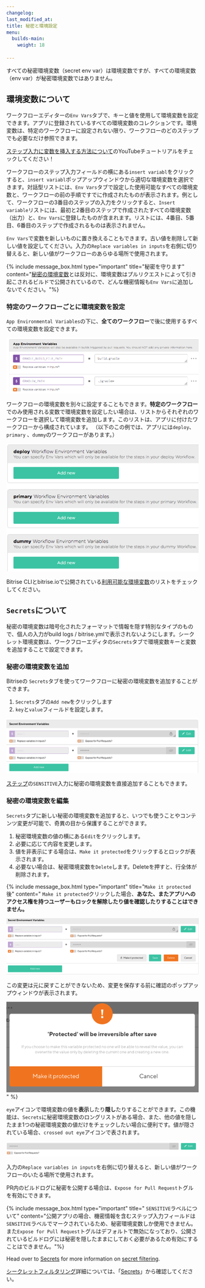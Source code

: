 ```yaml
---
changelog: 
last_modified_at: 
title: 秘密と環境設定
menu:
  builds-main:
    weight: 18

---
```

すべての秘密環境変数（secret env var）は環境変数ですが、すべての環境変数（env var）が秘密環境変数ではありません。

## 環境変数について

ワークフローエディターの`Env Vars`タブで、キーと値を使用して環境変数を設定できます。アプリに登録されているすべての環境変数のコレクションです。環境変数は、特定のワークフローに設定されない限り、ワークフローのどのステップでも必要なだけ参照できます。

[ステップ入力に変数を挿入する方法について](https://youtu.be/atuP_1KN41Q)のYouTubeチュートリアルをチェックしてください！

ワークフローのステップ入力フィールドの横にある`insert variabl`をクリックすると、`insert variabl`ポップアップウィンドウから適切な環境変数を選択できます。対話型リストには、`Env Vars`タブで設定した使用可能なすべての環境変数と、ワークフローの前の手順ですでに作成されたものが表示されます。例として、ワークフローの3番目のステップの入力をクリックすると、`Insert variable`リストには、最初と2番目のステップで作成されたすべての環境変数（出力）と、`Env Vars`に登録したものが含まれます。リストには、4番目、5番目、6番目のステップで作成されるものは表示されません。

`Env Vars`で変数を新しいものに置き換えることもできます。古い値を削除して新しい値を設定してください。入力の`Replace variables in inputs`を右側に切り替えると、新しい値がワークフローのあらゆる場所で使用されます。

{% include message_box.html type="important" title="秘密を守ります" content="[秘密の環境変数](#about-secrets/)とは反対に、環境変数はプルリクエストによって引き起こされるビルドで公開されているので、どんな機密情報も`Env Vars`に追加しないでください。"%}

### 特定のワークフローごとに環境変数を設定

`App Environmental Variables`の下に、**全てのワークフロー**で後に使用するすべての環境変数を設定できます。

![Screenshot](/img/builds/app-env-var.png)

ワークフローの環境変数を別々に設定することもできます。**特定のワークフロー**でのみ使用される変数で環境変数を設定したい場合は、リストからそれぞれのワークフローを選択して環境変数を追加します。このリストは、アプリに付けたワークフローから構成されています。 （以下のこの例では、アプリには`deploy`、 `primary` 、`dummy`のワークフローがあります。）

![Screenshot](/img/builds/workflow-env-var.png)

Bitrise CLIとbitrise.ioで公開されている[利用可能な環境変数](/builds/available-environment-variables/)のリストをチェックしてください。

## `Secrets`について

秘密の環境変数は暗号化されたフォーマットで情報を隠す特別なタイプのもので、個人の入力がbuild logs / bitrise.ymlで表示されないようにします。シークレット環境変数は、ワークフローエディタの`Secrets`タブで環境変数キーと変数を追加することで設定できます。

### 秘密の環境変数を追加

Bitriseの `Secrets`タブを使ってワークフローに秘密の環境変数を追加することができます。

1. `Secrets`タブの`Add new`をクリックします
2. `key`と`value`フィールドを設定します。

![](/img/locked-secret.png)

[ステップ](/builds/sensitive-input-field/#set-a-sensitive-input-in-a-step/)の`SENSITIVE`入力に秘密の環境変数を直接追加することもできます。

### 秘密の環境変数を編集

`Secrets`タブに新しい秘密の環境変数を追加すると、いつでも使うことやコンテンツ変更が可能で、奇異の目から保護することができます。

1. 秘密環境変数の値の横にある`Edit`をクリックします。
2. 必要に応じて内容を変更します。
3. 値を非表示にする場合は、`Make it protected`をクリックするとロックが表示されます。
4. 必要ない場合は、秘密環境変数を`Delete`します。Deleteを押すと、行全体が削除されます。

{% include message_box.html type="important" title="`Make it protected`後" content=" `Make it protected`クリックした場合、**あなた、またアプリへのアクセス権を持つユーザーもロックを解除したり値を確認したりすることはできません。**

![](/img/make-it-protected2.png)

この変更は元に戻すことができないため、変更を保存する前に確認のポップアップウィンドウが表示されます。

![](/img/make-it-protected.png)" %}

`eye`アイコンで環境変数の値を**表示**したり**隠し**たりすることができます。この機能は、`Secrets`に秘密環境変数のロングリストがある場合、また、他の値を隠したまま1つの秘密環境変数の値だけをチェックしたい場合に便利です。値が隠されている場合、`crossed out eye`アイコンで表されます。

![](/img/hidden-value-1.png)

入力の`Replace variables in inputs`を右側に切り替えると、新しい値がワークフローのいたる場所で使用されます。

PR内のビルドログに秘密を公開する場合は、`Expose for Pull Request`トグルを有効にできます。

{% include message_box.html type="important" title=" `SENSITIVE`ラベルについて" content="公開アプリの場合、機密情報を含むステップ入力フィールドは`SENSITIVE`ラベルでマークされているため、秘密環境変数しか使用できません。また`Expose for Pull Request`トグルはデフォルトで無効になっており、公開されているビルドログには秘密を隠したままにしておく必要があるため有効にすることはできません。"%}

Head over to [Secrets](/bitrise-cli/secrets/) for more information on [secret filtering](/bitrise-cli/secrets/#secret-filtering-with-bitrise-cli/).

[シークレットフィルタリング](/bitrise-cli/secrets/#secret-filtering-with-bitrise-cli/)詳細については、「[Secrets](/bitrise-cli/secrets/)」から確認してください。